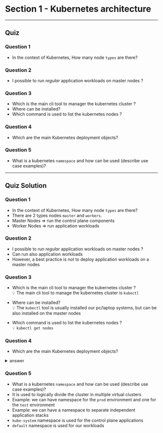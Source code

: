 
# Section 1 - Kubernetes architecture 

---
## Quiz  

### Question 1
 - In the context of Kubernetes, How many node `types` are there?

### Question 2
 - I possible to run *regular* application workloads on master nodes ? 

### Question 3
 - Which is the main cli tool to manager the kubernetes cluster ?
 - Where can be installed?
 - Which command is used to list the kubernetes nodes ?

### Question 4
 - Which are the main Kubernetes deployment objects?

### Question 5
 - What is a kubernetes `namespace` and how can be used (describe use case examples)?  

---
## Quiz Solution

### Question 1
 - In the context of Kubernetes, How many node `types` are there?
 - There are 2 types nodes `master` and `workers`. 
 - Master Nodes => run the control plane components
 - Worker Nodes => run application workloads

### Question 2
 - I possible to run *regular* application workloads on master nodes ?
 - Can run also application workloads
 - However, a best practice is not to deploy application workloads on a master nodes 

### Question 3
 - Which is the main cli tool to manager the kubernetes cluster ?  
 💡 The main cli tool to manage the kubernetes cluster is `kubectl`

 - Where can be installed?  
 💡 The `kubectl` tool is usually installed our pc/laptop systems, but can be also installed on the master nodes 

 - Which command is used to list the kubernetes nodes ?  
 💡 `kubectl get nodes` 

### Question 4
 - Which are the main Kubernetes deployment objects?

<details>
  <summary>answer</summary>
  
 1. ### `Pod` -> The smallest deployable unit
 1. ### `ReplicaSet` -> Used to provide self-healing and scaling
 1. ### `Deployment` -> Used to provide zero-downtime rolling-updates
 1. ### `Service`    -> Provide stable reliable networking for Pods (cannot relay on Pod IP)
 1. ### `Namespace`  -> logically divide the cluster in multiple virtual clusters
</details> 

 
### Question 5
 - What is a kubernetes `namespace` and how can be used (describe use case examples)?  
 - It is used to logically divide the cluster in multiple virtual clusters
 - Example: we can have namespace for the `prod` environment and one for the `test` environment
 - Example: we can have a namespace to separate independent application stacks
 - `kube-system` namespace is used for the control plane applications
 - `default` namespace is used for our workloads 
